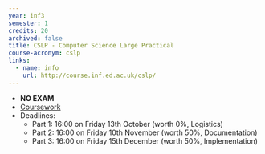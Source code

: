 ```yaml
---
year: inf3
semester: 1
credits: 20
archived: false
title: CSLP - Computer Science Large Practical
course-acronym: cslp
links:
  - name: info
    url: http://course.inf.ed.ac.uk/cslp/
---
```


- **NO EXAM**
- [Coursework](https://www.inf.ed.ac.uk/teaching/courses/cslp/coursework/songle/coursework-cslp.pdf)
- Deadlines:
  - Part 1: 16:00 on Friday 13th October (worth 0%, Logistics)
  - Part 2: 16:00 on Friday 10th November (worth 50%, Documentation)
  - Part 3: 16:00 on Friday 15th December (worth 50%, Implementation)
